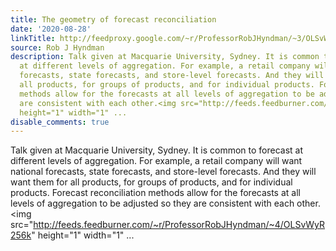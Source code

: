 ```yaml
---
title: The geometry of forecast reconciliation
date: '2020-08-28'
linkTitle: http://feedproxy.google.com/~r/ProfessorRobJHyndman/~3/OLSvWyR256k/
source: Rob J Hyndman
description: Talk given at Macquarie University, Sydney. It is common to forecast
  at different levels of aggregation. For example, a retail company will want national
  forecasts, state forecasts, and store-level forecasts. And they will want them for
  all products, for groups of products, and for individual products. Forecast reconciliation
  methods allow for the forecasts at all levels of aggregation to be adjusted so they
  are consistent with each other.<img src="http://feeds.feedburner.com/~r/ProfessorRobJHyndman/~4/OLSvWyR256k"
  height="1" width="1" ...
disable_comments: true
---
```

Talk given at Macquarie University, Sydney. It is common to forecast at different levels of aggregation. For example, a retail company will want national forecasts, state forecasts, and store-level forecasts. And they will want them for all products, for groups of products, and for individual products. Forecast reconciliation methods allow for the forecasts at all levels of aggregation to be adjusted so they are consistent with each other.<img src="http://feeds.feedburner.com/~r/ProfessorRobJHyndman/~4/OLSvWyR256k" height="1" width="1" ...